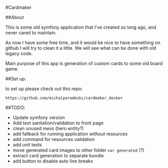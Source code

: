 #Cardmaker

##About

This is some old symfony application that I've created so long ago, and never cared to maintain.

As now I have some free time, and it would be nice to have something on github I will try to clean it a little. We will see what can be done with old legacy code.

Main purpose of this app is generation of custom cards to some old board game.

##Set up:

to set up please check out this repo:

`https://github.com/michalporembski/cardmaker_docker`

##TODO:

* Update symfony version
* Add text sanitation/validation to front page
* clean unused mess (hero entity?)
* add fallback for running application without resources
* add command for resources validation
* add unit tests
* move generated card images to other folder `var generated` (?)
* extract card generation to separate bundle
* add button to disable auto line breaks